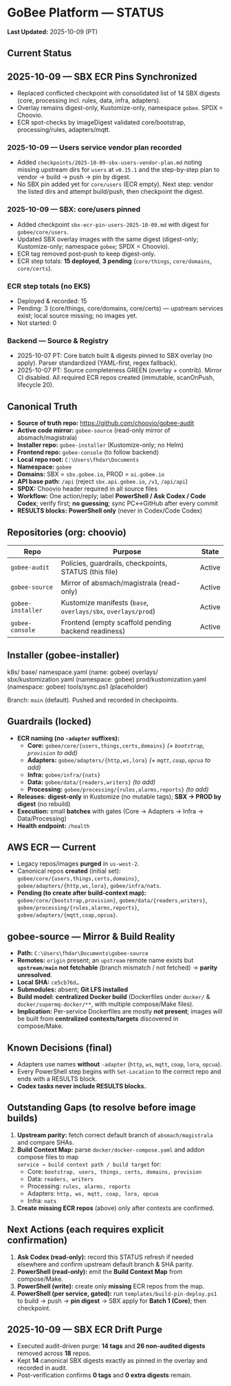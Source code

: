 <!--
Copyright (c) CHOOVIO
SPDX-License-Identifier: Apache-2.0
-->

# GoBee Platform — STATUS

**Last Updated:** 2025-10-09 (PT)

## Current Status

## 2025-10-09 — SBX ECR Pins Synchronized
- Replaced conflicted checkpoint with consolidated list of 14 SBX digests (core, processing incl. rules, data, infra, adapters).
- Overlay remains digest-only, Kustomize-only, namespace `gobee`. SPDX = Choovio.
- ECR spot-checks by imageDigest validated core/bootstrap, processing/rules, adapters/mqtt.

### 2025-10-09 — Users service vendor plan recorded
- Added `checkpoints/2025-10-09-sbx-users-vendor-plan.md` noting missing upstream dirs for `users` at `v0.15.1` and the step-by-step plan to vendor → build → push → pin by digest.
- No SBX pin added yet for `core/users` (ECR empty). Next step: vendor the listed dirs and attempt build/push, then checkpoint the digest.

### 2025-10-09 — SBX: core/users pinned
- Added checkpoint `sbx-ecr-pin-users-2025-10-09.md` with digest for `gobee/core/users`.
- Updated SBX overlay images with the same digest (digest-only; Kustomize-only; namespace `gobee`; SPDX = Choovio).
- ECR tag removed post-push to keep digest-only.
- ECR step totals: **15 deployed**, **3 pending** (`core/things`, `core/domains`, `core/certs`).

### ECR step totals (no EKS)
- Deployed & recorded: 15
- Pending: 3 (core/things, core/domains, core/certs) — upstream services exist; local source missing; no images yet.
- Not started: 0

### Backend — Source & Registry
- 2025-10-07 PT: Core batch built & digests pinned to SBX overlay (no apply). Parser standardized (YAML-first, regex fallback).
- 2025-10-07 PT: Source completeness GREEN (overlay + contrib). Mirror CI disabled. All required ECR repos created (immutable, scanOnPush, lifecycle 20).

## Canonical Truth

- **Source of truth repo:** https://github.com/choovio/gobee-audit  
- **Active code mirror:** `gobee-source` (read-only mirror of absmach/magistrala)  
- **Installer repo:** `gobee-installer` (Kustomize-only; no Helm)  
- **Frontend repo:** `gobee-console` (to follow backend)  
- **Local repo root:** `C:\Users\fhdar\Documents`  
- **Namespace:** `gobee`  
- **Domains:** SBX = `sbx.gobee.io`, PROD = `ai.gobee.io`  
- **API base path:** `/api` (reject `sbx.api.gobee.io`, `/v1`, `/api/api`)  
- **SPDX:** Choovio header required in all source files  
- **Workflow:** One action/reply; label **PowerShell / Ask Codex / Code Codex**; verify first; **no guessing**; sync PC↔GitHub after every commit  
- **RESULTS blocks:** **PowerShell only** (never in Codex/Code Codex)

## Repositories (org: choovio)

| Repo              | Purpose                                                    | State   |
|-------------------|------------------------------------------------------------|---------|
| `gobee-audit`     | Policies, guardrails, checkpoints, STATUS (this file)      | Active  |
| `gobee-source`    | Mirror of absmach/magistrala (read-only)                    | Active  |
| `gobee-installer` | Kustomize manifests (`base`, `overlays/sbx`, `overlays/prod`)| Active  |
| `gobee-console`   | Frontend (empty scaffold pending backend readiness)         | Active  |

## Installer (gobee-installer)



k8s/
base/
namespace.yaml (name: gobee)
overlays/
sbx/kustomization.yaml (namespace: gobee)
prod/kustomization.yaml (namespace: gobee)
tools/sync.ps1 (placeholder)


Branch: `main` (default). Pushed and recorded in checkpoints.

## Guardrails (locked)

- **ECR naming (no `-adapter` suffixes):**
  - **Core:** `gobee/core/{users,things,certs,domains}` *(+ `bootstrap`, `provision` to add)*
  - **Adapters:** `gobee/adapters/{http,ws,lora}` *(+ `mqtt,coap,opcua` to add)*
  - **Infra:** `gobee/infra/{nats}`
  - **Data:** `gobee/data/{readers,writers}` *(to add)*
  - **Processing:** `gobee/processing/{rules,alarms,reports}` *(to add)*
- **Releases:** **digest-only** in Kustomize (no mutable tags); **SBX → PROD by digest** (no rebuild)  
- **Execution:** small **batches** with gates (Core → Adapters → Infra → Data/Processing)  
- **Health endpoint:** `/health`

## AWS ECR — Current

- Legacy repos/images **purged** in `us-west-2`.  
- Canonical repos **created** (initial set):  
  `gobee/core/{users,things,certs,domains}`, `gobee/adapters/{http,ws,lora}`, `gobee/infra/nats`.  
- **Pending (to create after build-context map):**  
  `gobee/core/{bootstrap,provision}`, `gobee/data/{readers,writers}`,  
  `gobee/processing/{rules,alarms,reports}`, `gobee/adapters/{mqtt,coap,opcua}`.

## gobee-source — Mirror & Build Reality

- **Path:** `C:\Users\fhdar\Documents\gobee-source`  
- **Remotes:** `origin` present; an `upstream` remote name exists but **`upstream/main` not fetchable** (branch mismatch / not fetched) → **parity unresolved**.  
- **Local SHA:** `ce5cb76d…`  
- **Submodules:** absent; **Git LFS installed**  
- **Build model:** **centralized Docker build** (Dockerfiles under `docker/` & `docker/supermq-docker/**`, with multiple compose/Make files).  
- **Implication:** Per-service Dockerfiles are mostly **not present**; images will be built from **centralized contexts/targets** discovered in compose/Make.

## Known Decisions (final)

- Adapters use names **without** `-adapter` (`http`, `ws`, `mqtt`, `coap`, `lora`, `opcua`).  
- Every PowerShell step begins with `Set-Location` to the correct repo and ends with a RESULTS block.  
- **Codex tasks never include RESULTS blocks.**

## Outstanding Gaps (to resolve before image builds)

1. **Upstream parity:** fetch correct default branch of `absmach/magistrala` and compare SHAs.  
2. **Build Context Map:** parse `docker/docker-compose.yaml` and addon compose files to map  
   `service → build context path / build target` for:
   - Core: `bootstrap, users, things, certs, domains, provision`
   - Data: `readers, writers`
   - Processing: `rules, alarms, reports`
   - Adapters: `http, ws, mqtt, coap, lora, opcua`
   - Infra: `nats`
3. **Create missing ECR repos** (above) only after contexts are confirmed.

## Next Actions (each requires explicit confirmation)

1. **Ask Codex (read-only):** record this STATUS refresh if needed elsewhere and confirm upstream default branch & SHA parity.  
2. **PowerShell (read-only):** emit the **Build Context Map** from compose/Make.  
3. **PowerShell (write):** create only **missing** ECR repos from the map.  
4. **PowerShell (per service, gated):** run `templates/build-pin-deploy.ps1` to build → push → **pin digest** → SBX apply for **Batch 1 (Core)**; then checkpoint.

## 2025-10-09 — SBX ECR Drift Purge
- Executed audit-driven purge: **14 tags** and **26 non-audited digests** removed across **18** repos.
- Kept **14** canonical SBX digests exactly as pinned in the overlay and recorded in audit.
- Post-verification confirms **0 tags** and **0 extra digests** remain.

